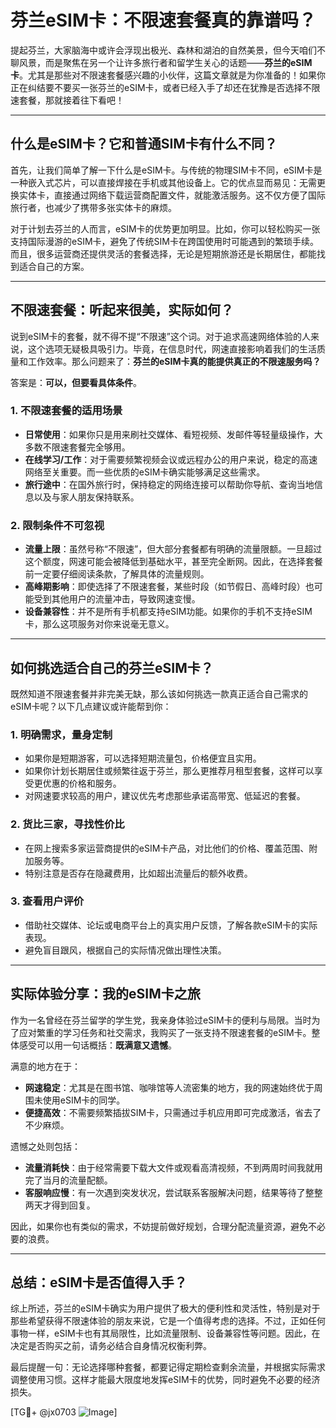 # 芬兰eSIM卡：不限速套餐真的靠谱吗？

提起芬兰，大家脑海中或许会浮现出极光、森林和湖泊的自然美景，但今天咱们不聊风景，而是聚焦在另一个让许多旅行者和留学生关心的话题——**芬兰的eSIM卡**。尤其是那些对不限速套餐感兴趣的小伙伴，这篇文章就是为你准备的！如果你正在纠结要不要买一张芬兰的eSIM卡，或者已经入手了却还在犹豫是否选择不限速套餐，那就接着往下看吧！

---

## 什么是eSIM卡？它和普通SIM卡有什么不同？

首先，让我们简单了解一下什么是eSIM卡。与传统的物理SIM卡不同，eSIM卡是一种嵌入式芯片，可以直接焊接在手机或其他设备上。它的优点显而易见：无需更换实体卡，直接通过网络下载运营商配置文件，就能激活服务。这不仅方便了国际旅行者，也减少了携带多张实体卡的麻烦。

对于计划去芬兰的人而言，eSIM卡的优势更加明显。比如，你可以轻松购买一张支持国际漫游的eSIM卡，避免了传统SIM卡在跨国使用时可能遇到的繁琐手续。而且，很多运营商还提供灵活的套餐选择，无论是短期旅游还是长期居住，都能找到适合自己的方案。

---

## 不限速套餐：听起来很美，实际如何？

说到eSIM卡的套餐，就不得不提“不限速”这个词。对于追求高速网络体验的人来说，这个选项无疑极具吸引力。毕竟，在信息时代，网速直接影响着我们的生活质量和工作效率。那么问题来了：**芬兰的eSIM卡真的能提供真正的不限速服务吗？**

答案是：**可以，但要看具体条件**。

### 1. **不限速套餐的适用场景**
   - **日常使用**：如果你只是用来刷社交媒体、看短视频、发邮件等轻量级操作，大多数不限速套餐完全够用。
   - **在线学习/工作**：对于需要频繁视频会议或远程办公的用户来说，稳定的高速网络至关重要。而一些优质的eSIM卡确实能够满足这些需求。
   - **旅行途中**：在国外旅行时，保持稳定的网络连接可以帮助你导航、查询当地信息以及与家人朋友保持联系。

### 2. **限制条件不可忽视**
   - **流量上限**：虽然号称“不限速”，但大部分套餐都有明确的流量限额。一旦超过这个额度，网速可能会被降低到基础水平，甚至完全断网。因此，在选择套餐前一定要仔细阅读条款，了解具体的流量规则。
   - **高峰期影响**：即使选择了不限速套餐，某些时段（如节假日、高峰时段）也可能受到其他用户的流量冲击，导致网速变慢。
   - **设备兼容性**：并不是所有手机都支持eSIM功能。如果你的手机不支持eSIM卡，那么这项服务对你来说毫无意义。

---

## 如何挑选适合自己的芬兰eSIM卡？

既然知道不限速套餐并非完美无缺，那么该如何挑选一款真正适合自己需求的eSIM卡呢？以下几点建议或许能帮到你：

### 1. **明确需求，量身定制**
   - 如果你是短期游客，可以选择短期流量包，价格便宜且实用。
   - 如果你计划长期居住或频繁往返于芬兰，那么更推荐月租型套餐，这样可以享受更优惠的价格和服务。
   - 对网速要求较高的用户，建议优先考虑那些承诺高带宽、低延迟的套餐。

### 2. **货比三家，寻找性价比**
   - 在网上搜索多家运营商提供的eSIM卡产品，对比他们的价格、覆盖范围、附加服务等。
   - 特别注意是否存在隐藏费用，比如超出流量后的额外收费。

### 3. **查看用户评价**
   - 借助社交媒体、论坛或电商平台上的真实用户反馈，了解各款eSIM卡的实际表现。
   - 避免盲目跟风，根据自己的实际情况做出理性决策。

---

## 实际体验分享：我的eSIM卡之旅

作为一名曾经在芬兰留学的学生党，我亲身体验过eSIM卡的便利与局限。当时为了应对繁重的学习任务和社交需求，我购买了一张支持不限速套餐的eSIM卡。整体感受可以用一句话概括：**既满意又遗憾**。

满意的地方在于：
- **网速稳定**：尤其是在图书馆、咖啡馆等人流密集的地方，我的网速始终优于周围未使用eSIM卡的同学。
- **便捷高效**：不需要频繁插拔SIM卡，只需通过手机应用即可完成激活，省去了不少麻烦。

遗憾之处则包括：
- **流量消耗快**：由于经常需要下载大文件或观看高清视频，不到两周时间我就用完了当月的流量配额。
- **客服响应慢**：有一次遇到突发状况，尝试联系客服解决问题，结果等待了整整两天才得到回复。

因此，如果你也有类似的需求，不妨提前做好规划，合理分配流量资源，避免不必要的浪费。

---

## 总结：eSIM卡是否值得入手？

综上所述，芬兰的eSIM卡确实为用户提供了极大的便利性和灵活性，特别是对于那些希望获得不限速体验的朋友来说，它是一个值得考虑的选择。不过，正如任何事物一样，eSIM卡也有其局限性，比如流量限制、设备兼容性等问题。因此，在决定是否购买之前，请务必结合自身情况权衡利弊。

最后提醒一句：无论选择哪种套餐，都要记得定期检查剩余流量，并根据实际需求调整使用习惯。这样才能最大限度地发挥eSIM卡的优势，同时避免不必要的经济损失。

[TG💪+ @jx0703 ![Image](https://github.com/user-attachments/assets/dbca1d08-cadb-493c-b0ec-ad6f7a83f270)]